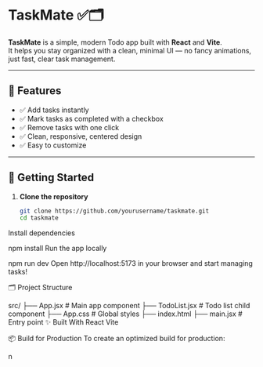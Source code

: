 
# TaskMate ✅🗂️

**TaskMate** is a simple, modern Todo app built with **React** and **Vite**.  
It helps you stay organized with a clean, minimal UI — no fancy animations, just fast, clear task management.

---

## 📌 Features

- ✅ Add tasks instantly
- ✅ Mark tasks as completed with a checkbox
- ✅ Remove tasks with one click
- ✅ Clean, responsive, centered design
- ✅ Easy to customize

---

## 🚀 Getting Started

1. **Clone the repository**

   ```bash
   git clone https://github.com/yourusername/taskmate.git
   cd taskmate
Install dependencies
 

npm install
Run the app locally


npm run dev
Open http://localhost:5173 in your browser and start managing tasks!

🗂️ Project Structure

src/
 ├── App.jsx          # Main app component
 ├── TodoList.jsx     # Todo list child component
 ├── App.css          # Global styles
 ├── index.html
 ├── main.jsx         # Entry point
✨ Built With
React
Vite

📦 Build for Production
To create an optimized build for production:


n
